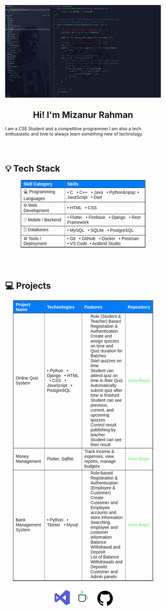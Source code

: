 
<img align="center" src="Screenshot from 2024-03-11 14-36-02.png" alt="well coming" style="width:1000px;height:300px;">
<h1 align="center"> Hi! I'm Mizanur Rahman </h1>
<p>I am a CSE Student and a competitive programmer.I am also a tech enthusiastic and love to always learn something new of technology.</p>







<br>
<br>


<h1>💡 Tech Stack</h1>

<table border="1" cellpadding="10" cellspacing="0" style="border-collapse: collapse; width: 80%; text-align: left; font-family: Arial, sans-serif; margin: auto;">
  <thead style="background-color: #007bff; color: white;">
    <tr>
      <th>Skill Category</th>
      <th>Skills</th>
    </tr>
  </thead>
  <tbody>
    <tr>
      <td>💻 Programming Languages </td>
       <td>• C &nbsp; • C++ &nbsp; • Java &nbsp; • Python&npsp;  • JavaScript &nbsp;  • Dart &nbsp;</td>
    </tr>
    <tr>
      <td>🌐 Web Development </td>
       <td>• HTML &nbsp; • CSS &nbsp; </td>
    </tr>
    <tr>
      <td>📱 Mobile / Backend </td>
       <td>• Flutter &nbsp; • Firebase &nbsp;  • Django &nbsp;  • Rest Framework &nbsp;  </td>
    </tr>
    <tr>
      <td> 🗄️ Databases </td>
      <td>• MySQL &nbsp; • SQLite &nbsp;  • PostgreSQL &nbsp;  </td>
    </tr>
    <tr>
      <td>⚙️ Tools / Deployment </td>
       <td>• Git &nbsp; • GitHub &nbsp;  • Docker &nbsp; • Postman &nbsp; • VS Code &nbsp;• Andorid Studio &nbsp; </td>
    </tr>
  </tbody>
</table>



<br><br><br>

<h1>💻 Projects</h1>

<table border="1" cellpadding="10" cellspacing="0" style="border-collapse: collapse; width: 90%; text-align: left; font-family: Arial, sans-serif; margin: auto;">
  <thead style="background-color: #007bff; color: white;">
    <tr>
      <th>Project Name</th>
      <th>Technologies</th>
      <th>Features</th>
      <th>Repository</th>
    </tr>
  </thead>
  <tbody>
     <tr>
      <td>Online Quiz System</td>
       <td>• Python &nbsp; • Django &nbsp;  • HTML &nbsp; • CSS &nbsp;  • JavaScript &nbsp;  
         • PostgreSQL &nbsp;</td>
     <td>
  <ul style="padding-left: 20px; margin: 0; list-style-type: none;">
    <li> Role (Student & Teacher) Based Registration & Authentication</li>
    <li> Create and assign quizzes on time and Quiz duration for Batches</li>
    <li> Start quizzes on time</li>
    <li> Student can attend quiz on time in their Quiz</li>
    <li>Automatically submit quiz after time is finished</li>
    <li> Student can see previous, current, and upcoming quizzes</li>
    <li> Control result publishing by teacher</li>
    <li> Student can see their result</li>
  </ul>
</td>
      <td>
        <a href="https://github.com/mizan92782/Online-Quiz-System" target="_blank" style="color: lightgreen; text-decoration: none; font-weight: bold;">View-Repo</a>
      </td>
    </tr>
    <tr>
      <td>Money Management</td>
      <td>Flutter, Sqflite</td>
      <td>Track income & expenses, view reports, manage budgets</td>
      <td>
        <a href="https://github.com/mizan92782/FLUTTER-LEARNING./tree/main/Project/my_money" target="_blank" style="color: lightgreen; text-decoration: none; font-weight: bold;">View Repo</a>
      </td>
    </tr>
     </tr>
    <tr>
      <td>Bank Management System</td>
      <td>• Python &nbsp;  • Tkinter &nbsp;  • Mysql &nbsp;</td>
      <td>
   <ul style="padding-left: 20px; margin: 0; list-style-type: none;">
    <li>Role-based Registration & Authentication (Employee & Customer)</li>
    <li>Create Customer and Employee accounts and store information</li>
    <li>Searching employee and customer information</li>
    <li>Balance Withdrawal and Deposit</li>
    <li>List of Balance Withdrawals and Deposits</li>
    <li>Customer and Admin panels</li>
</ul>
      </td>
      <td>
        <a href="https://github.com/mizan92782/Bank-Management-System" target="_blank" style="color: lightgreen; text-decoration: none; font-weight: bold;">View Repo</a>
      </td>
    </tr>
  
  
  </tbody>
</table>









 
</div>









<p align="center">


<img src="visual-studio.gif" alt="Visual Studio GIF" width="60" height="60">

<img src="cof124.gif" alt="Sleep GIF" width="70" height="70">


<img src="github.gif" alt="GitHub GIF" width="60" height="60">



</p>





